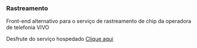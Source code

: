 ### Rastreamento
Front-end alternativo para o serviço de rastreamento de chip da operadora de telefonia VIVO



Desfrute do serviço hospedado
[Clique aqui](https://consultapi.ga/rastreiovivo) 
